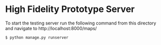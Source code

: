 # High Fidelity Prototype Server

To start the testing server run the following command from this directory and navigate to http://localhost:8000/maps/

```
$ python manage.py runserver
```